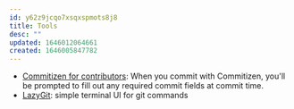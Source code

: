 ```yaml
---
id: y62z9jcqo7xsqxspmots8j8
title: Tools
desc: ""
updated: 1646012064661
created: 1646005847782
---
```


- [Commitizen for contributors](https://github.com/commitizen/cz-cli): When you commit with Commitizen, you'll be prompted to fill out any required commit fields at commit time.
- [LazyGit](https://github.com/jesseduffield/lazygit): simple terminal UI for git commands
